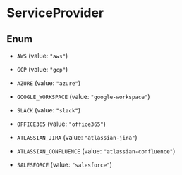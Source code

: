 

# ServiceProvider

## Enum


* `AWS` (value: `"aws"`)

* `GCP` (value: `"gcp"`)

* `AZURE` (value: `"azure"`)

* `GOOGLE_WORKSPACE` (value: `"google-workspace"`)

* `SLACK` (value: `"slack"`)

* `OFFICE365` (value: `"office365"`)

* `ATLASSIAN_JIRA` (value: `"atlassian-jira"`)

* `ATLASSIAN_CONFLUENCE` (value: `"atlassian-confluence"`)

* `SALESFORCE` (value: `"salesforce"`)



